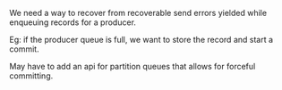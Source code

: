 We need a way to recover from recoverable send errors yielded while enqueuing records for a producer.

Eg: if the producer queue is full, we want to store the record and start a commit.

May have to add an api for partition queues that allows for forceful committing.